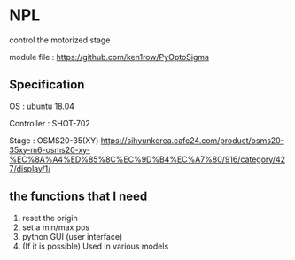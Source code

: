 # NPL 
  control the motorized stage
  
  module file : <https://github.com/ken1row/PyOptoSigma>

  ## Specification
  OS : ubuntu 18.04

  Controller : SHOT-702
  
  Stage : OSMS20-35(XY)
  <https://sihyunkorea.cafe24.com/product/osms20-35xy-m6-osms20-xy-%EC%8A%A4%ED%85%8C%EC%9D%B4%EC%A7%80/916/category/427/display/1/>

  ## the functions that I need
  1. reset the origin
  2. set a min/max pos
  3. python GUI (user interface)
  4. (If it is possible) Used in various models
